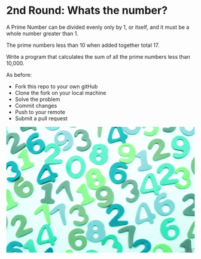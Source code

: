 # 2nd Round: Whats the number?

A Prime Number can be divided evenly only by 1, or itself, and it must be a whole number greater than 1.

The prime numbers less than 10 when added together total 17.

Write a program that calculates the sum of all the prime numbers less than 10,000.


As before:

+ Fork this repo to your own gitHub
+ Clone the fork on your local machine
+ Solve the problem
+ Commit changes
+ Push to your remote
+ Submit a pull request

![Numbers](images.jpeg)
